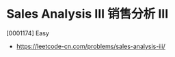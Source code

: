 # Sales Analysis III 销售分析 III

[0001174] Easy

- https://leetcode-cn.com/problems/sales-analysis-iii/
